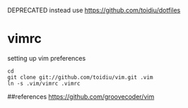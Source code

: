 DEPRECATED instead use https://github.com/toidiu/dotfiles

# vimrc
setting up vim preferences

```
cd
git clone git://github.com/toidiu/vim.git .vim
ln -s .vim/vimrc .vimrc
```

##references
https://github.com/groovecoder/vim
